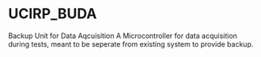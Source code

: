 # UCIRP_BUDA
Backup Unit for Data Aqcuisition 
A Microcontroller for data acquisition during tests, meant to be seperate from existing system
to provide backup.
